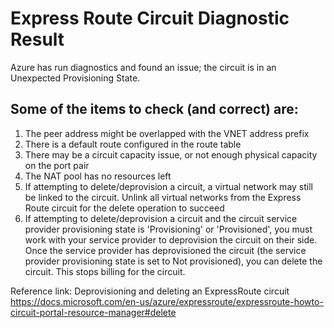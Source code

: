 <properties 
pageTitle="UnexpectedProvState" 
description="UnexpectedProvStateDiag"
infoBubbleText="The Express Route Circuit is in an Unexpected Provisioning State"
infoBubbleText="The Express Route Circuit is in an Unexpected Provisioning State.  See details on right." 
service="microsoft.network" 
resource="ExpressRoute" 
authors="KristinaNeyens" 
displayOrder="" 
articleId="unexpectedprovstatediag" 
diagnosticScenario="UnexpectedProvState" 
selfHelpType="diagnostics" 
supportTopicIds="" 
resourceTags="windows" 
productPesIds="15480" 
cloudEnvironments="public" 
/> 
# Express Route Circuit Diagnostic Result 
<!--issueDescription--> 
Azure has run diagnostics and found an issue; the circuit is in an Unexpected Provisioning State. 

## Some of the items to check (and correct) are: <br> 


1. The peer address might be overlapped with the VNET address prefix
2. There is a default route configured in the route table
3. There may be a circuit capacity issue, or not enough physical capacity on the port pair
4. The NAT pool has no resources left
5. If attempting to delete/deprovision a circuit, a virtual network may still be linked to the circuit.  Unlink all virtual networks from the Express Route circuit for the delete operation to succeed
6. If attempting to delete/deprovision a circuit and the circuit service provider provisioning state is 'Provisioning' or 'Provisioned', you must work 
with your service provider to deprovision the circuit on their side. Once the service provider has deprovisioned the circuit 
(the service provider provisioning state is set to Not provisioned), you can delete the circuit. This stops billing for the circuit.

Reference link:
Deprovisioning and deleting an ExpressRoute circuit
https://docs.microsoft.com/en-us/azure/expressroute/expressroute-howto-circuit-portal-resource-manager#delete
